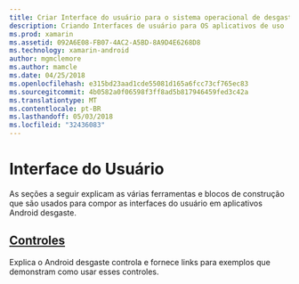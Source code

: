 ```yaml
---
title: Criar Interface do usuário para o sistema operacional de desgaste com Xamarin.Androi
description: Criando Interfaces de usuário para OS aplicativos de uso
ms.prod: xamarin
ms.assetid: 092A6E08-FB07-4AC2-A5BD-8A9D4E6268D8
ms.technology: xamarin-android
author: mgmclemore
ms.author: mamcle
ms.date: 04/25/2018
ms.openlocfilehash: e315bd23aad1cde55081d165a6fcc73cf765ec83
ms.sourcegitcommit: 4b0582a0f06598f3ff8ad5b817946459fed3c42a
ms.translationtype: MT
ms.contentlocale: pt-BR
ms.lasthandoff: 05/03/2018
ms.locfileid: "32436083"
---
```

# <a name="user-interface"></a>Interface do Usuário

As seções a seguir explicam as várias ferramentas e blocos de construção que são usados para compor as interfaces do usuário em aplicativos Android desgaste.
 
##  <a name="controlsandroidwearuser-interfacecontrolsindexmd"></a>[Controles](~/android/wear/user-interface/controls/index.md)

Explica o Android desgaste controla e fornece links para exemplos que demonstram como usar esses controles.
